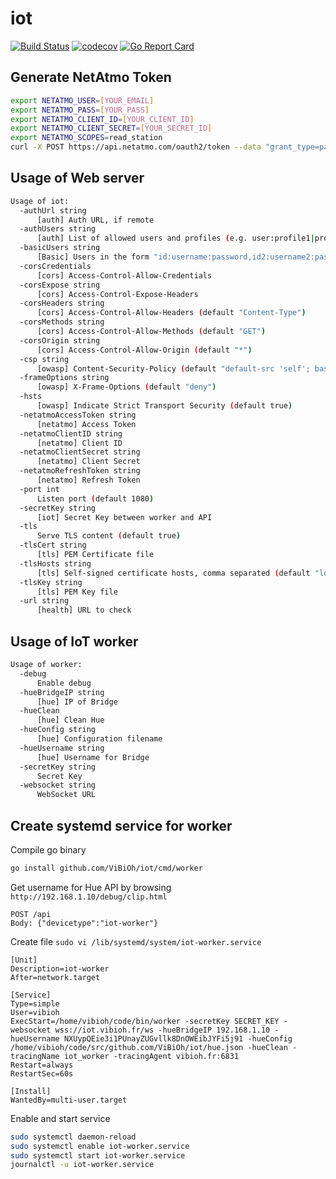 # iot

[![Build Status](https://travis-ci.org/ViBiOh/iot.svg?branch=master)](https://travis-ci.org/ViBiOh/iot)
[![codecov](https://codecov.io/gh/ViBiOh/iot/branch/master/graph/badge.svg)](https://codecov.io/gh/ViBiOh/iot)
[![Go Report Card](https://goreportcard.com/badge/github.com/ViBiOh/iot)](https://goreportcard.com/report/github.com/ViBiOh/iot)

## Generate NetAtmo Token

```bash
export NETATMO_USER=[YOUR_EMAIL]
export NETATMO_PASS=[YOUR_PASS]
export NETATMO_CLIENT_ID=[YOUR_CLIENT_ID]
export NETATMO_CLIENT_SECRET=[YOUR_SECRET_ID]
export NETATMO_SCOPES=read_station
curl -X POST https://api.netatmo.com/oauth2/token --data "grant_type=password&username=${NETATMO_USER}&password=${NETATMO_PASS}&client_id=${NETATMO_CLIENT_ID}&client_secret=${NETATMO_CLIENT_SECRET}&scope=${NETATMO_SCOPES}"
```

## Usage of Web server

```bash
Usage of iot:
  -authUrl string
      [auth] Auth URL, if remote
  -authUsers string
      [auth] List of allowed users and profiles (e.g. user:profile1|profile2,user2:profile3)
  -basicUsers string
      [Basic] Users in the form "id:username:password,id2:username2:password2"
  -corsCredentials
      [cors] Access-Control-Allow-Credentials
  -corsExpose string
      [cors] Access-Control-Expose-Headers
  -corsHeaders string
      [cors] Access-Control-Allow-Headers (default "Content-Type")
  -corsMethods string
      [cors] Access-Control-Allow-Methods (default "GET")
  -corsOrigin string
      [cors] Access-Control-Allow-Origin (default "*")
  -csp string
      [owasp] Content-Security-Policy (default "default-src 'self'; base-uri 'self'")
  -frameOptions string
      [owasp] X-Frame-Options (default "deny")
  -hsts
      [owasp] Indicate Strict Transport Security (default true)
  -netatmoAccessToken string
      [netatmo] Access Token
  -netatmoClientID string
      [netatmo] Client ID
  -netatmoClientSecret string
      [netatmo] Client Secret
  -netatmoRefreshToken string
      [netatmo] Refresh Token
  -port int
      Listen port (default 1080)
  -secretKey string
      [iot] Secret Key between worker and API
  -tls
      Serve TLS content (default true)
  -tlsCert string
      [tls] PEM Certificate file
  -tlsHosts string
      [tls] Self-signed certificate hosts, comma separated (default "localhost")
  -tlsKey string
      [tls] PEM Key file
  -url string
      [health] URL to check
```

## Usage of IoT worker

```bash
Usage of worker:
  -debug
      Enable debug
  -hueBridgeIP string
      [hue] IP of Bridge
  -hueClean
      [hue] Clean Hue
  -hueConfig string
      [hue] Configuration filename
  -hueUsername string
      [hue] Username for Bridge
  -secretKey string
      Secret Key
  -websocket string
      WebSocket URL
```

## Create systemd service for worker

Compile go binary

```bash
go install github.com/ViBiOh/iot/cmd/worker
```

Get username for Hue API by browsing `http://192.168.1.10/debug/clip.html`

```
POST /api
Body: {"devicetype":"iot-worker"}
```

Create file `sudo vi /lib/systemd/system/iot-worker.service`

```
[Unit]
Description=iot-worker
After=network.target

[Service]
Type=simple
User=vibioh
ExecStart=/home/vibioh/code/bin/worker -secretKey SECRET_KEY -websocket wss://iot.vibioh.fr/ws -hueBridgeIP 192.168.1.10 -hueUsername NXUypQEie3i1PUnayZUGvllk8DnOWEibJYFi5j91 -hueConfig /home/vibioh/code/src/github.com/ViBiOh/iot/hue.json -hueClean -tracingName iot_worker -tracingAgent vibioh.fr:6831
Restart=always
RestartSec=60s

[Install]
WantedBy=multi-user.target
```

Enable and start service

```bash
sudo systemctl daemon-reload
sudo systemctl enable iot-worker.service
sudo systemctl start iot-worker.service
journalctl -u iot-worker.service
```
